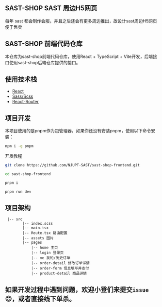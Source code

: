 ## SAST-SHOP SAST 周边H5网页
每年 sast 都会制作会服，并且之后还会有更多周边推出，故设计sast周边H5网页便于售卖
## SAST-SHOP 前端代码仓库
本仓库为sast-shop前端代码仓库，使用React + TypeScript + Vite开发，后端接口使用sast-shop后端仓库提供的接口。

## 使用技术栈

- [React](https://react.dev/)
- [Sass/Scss](https://sass.bootcss.com/)
- [React-Router](https://reactrouter.com/)
 <!-- - [Tailwind](https://tailwindcss.com/) -->

## 项目开发
本项目使用的是pnpm作为包管理器，如果你还没有安装pnpm，使用以下命令安装：
```bash
npm i -g pnpm
```
开发教程
```bash
git clone https://github.com/NJUPT-SAST/sast-shop-frontend.git

cd sast-shop-frontend

pnpm i

pnpm run dev
```
## 项目架构
```
 |-- src
        |-- index.scss
        |-- main.tsx
        |-- Route.tsx 路由配置
        |-- assets 图片
        |-- pages
            |-- home 主页
            |-- login 登录页
            |-- me 我的/历史订单
            |-- order-detail 修改订单详情 
            |-- order-form 信息填写并支付
            |-- product-detail 商品详情
```

## 如果开发过程中遇到问题，欢迎小登们来提交`issue`😊，或者直接线下单杀。



